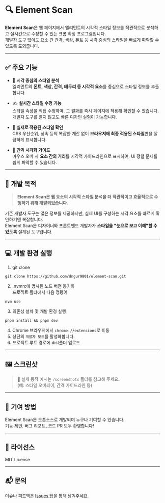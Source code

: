 # 🔍 Element Scan

**Element Scan**은 웹 페이지에서 엘리먼트의 시각적 스타일 정보를 직관적으로 분석하고 실시간으로 수정할 수 있는 크롬 확장 프로그램입니다.  
개발자 도구 없이도 요소 간 간격, 색상, 폰트 등 시각 중심의 스타일을 빠르게 파악할 수 있도록 도와줍니다.

---

## ✅ 주요 기능

- 🎨 **시각 중심의 스타일 분석**  
  엘리먼트의 **폰트, 색상, 간격, 테두리 등 시각적 요소**를 중심으로 스타일 정보를 추출합니다.

- ✍️ **실시간 스타일 수정 기능**  
  스타일 속성을 직접 수정하며, 그 결과를 즉시 페이지에 적용해 확인할 수 있습니다.  
  개발자 도구를 열지 않고도 빠른 디자인 실험이 가능합니다.

- 🧠 **실제로 적용된 스타일 확인**  
  CSS 우선순위, 상속 등의 복잡한 계산 없이 **브라우저에 최종 적용된 스타일**만을 깔끔하게 표시합니다.

- 📏 **간격 시각화 가이드**  
  마우스 오버 시 **요소 간의 거리**를 시각적 가이드라인으로 표시하여, UI 정렬 문제를 쉽게 파악할 수 있습니다.

---

## 🎯 개발 목적

> **Element Scan은 웹 요소의 시각적 스타일 분석을 더 직관적이고 효율적으로 수행하기 위해 개발되었습니다.**

기존 개발자 도구는 많은 정보를 제공하지만, 실제 UI를 구성하는 시각 요소를 빠르게 확인하기엔 복잡합니다.  
Element Scan은 디자이너와 프론트엔드 개발자가 **스타일을 "눈으로 보고 이해"할 수 있도록** 설계된 도구입니다.

---

## 💻 개발 환경 실행

1. git clone
```
git clone https://github.com/dngur9801/element-scan.git
```
2. .nvmrc에 명시된 노드 버전 동기화<br/>
프로젝트 폴더에서 다음 명령어
```
nvm use
```
3. 의존성 설치 및 개발 환경 실행
```
pnpm install && pnpm dev
```
4. Chrome 브라우저에서 `chrome://extensions`로 이동
5. 상단의 `개발자 모드`를 활성화합니다.
6. 프로젝트 루트 경로에 dist폴더 업로드


---

## 🖼️ 스크린샷

> 📸 실제 동작 예시는 `/screenshots` 폴더를 참고해 주세요.  
> (예: 스타일 오버레이, 간격 가이드라인 등)

---

## 🙌 기여 방법

Element Scan은 오픈소스로 개발되며 누구나 기여할 수 있습니다.  
기능 제안, 버그 리포트, 코드 PR 모두 환영합니다!

---

## 📄 라이선스

MIT License

---

## 📬 문의

이슈나 피드백은 [Issues 탭](https://github.com/your-repo/element-scan/issues)을 통해 남겨주세요.

